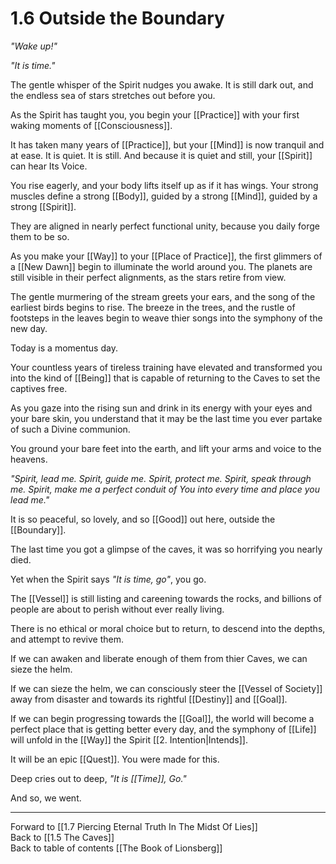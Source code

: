 # 1.6 Outside the Boundary
_"Wake up!"_

_"It is time."_

The gentle whisper of the Spirit nudges you awake. It is still dark out, and the endless sea of stars stretches out before you. 

As the Spirit has taught you, you begin your [[Practice]] with your first waking moments of [[Consciousness]]. 

It has taken many years of [[Practice]], but your [[Mind]] is now tranquil and at ease. It is quiet. It is still. And because it is quiet and still, your [[Spirit]] can hear Its Voice. 

You rise eagerly, and your body lifts itself up as if it has wings. Your strong muscles define a strong [[Body]], guided by a strong [[Mind]], guided by a strong [[Spirit]]. 

They are aligned in nearly perfect functional unity, because you daily forge them to be so. 

As you make your [[Way]] to your [[Place of Practice]], the first glimmers of a [[New Dawn]] begin to illuminate the world around you. The planets are still visible in their perfect alignments, as the stars retire from view. 

The gentle murmering of the stream greets your ears, and the song of the earliest birds begins to rise. The breeze in the trees, and the rustle of footsteps in the leaves begin to weave thier songs into the symphony of the new day. 

Today is a momentus day. 

Your countless years of tireless training have elevated and transformed you into the kind of [[Being]] that is capable of returning to the Caves to set the captives free. 

As you gaze into the rising sun and drink in its energy with your eyes and your bare skin, you understand that it may be the last time you ever partake of such a Divine communion. 

You ground your bare feet into the earth, and lift your arms and voice to the heavens. 

_"Spirit, lead me. Spirit, guide me. Spirit, protect me. Spirit, speak through me. Spirit, make me a perfect conduit of You into every time and place you lead me."_

It is so peaceful, so lovely, and so [[Good]] out here, outside the [[Boundary]]. 

The last time you got a glimpse of the caves, it was so horrifying you nearly died. 

Yet when the Spirit says _"It is time, go"_, you go. 

The [[Vessel]] is still listing and careening towards the rocks, and billions of people are about to perish without ever really living. 

There is no ethical or moral choice but to return, to descend into the depths, and attempt to revive them.

If we can awaken and liberate enough of them from thier Caves, we can sieze the helm. 

If we can sieze the helm, we can consciously steer the [[Vessel of Society]] away from disaster and towards its rightful [[Destiny]] and [[Goal]]. 

If we can begin progressing towards the [[Goal]], the world will become a perfect place that is getting better every day, and the symphony of [[Life]] will unfold in the [[Way]] the Spirit [[2. Intention|Intends]]. 

It will be an epic [[Quest]]. You were made for this. 

Deep cries out to deep, _"It is [[Time]], Go."_

And so, we went. 

___

Forward to [[1.7 Piercing Eternal Truth In The Midst Of Lies]]  
Back to [[1.5 The Caves]]  
Back to table of contents [[The Book of Lionsberg]]  
